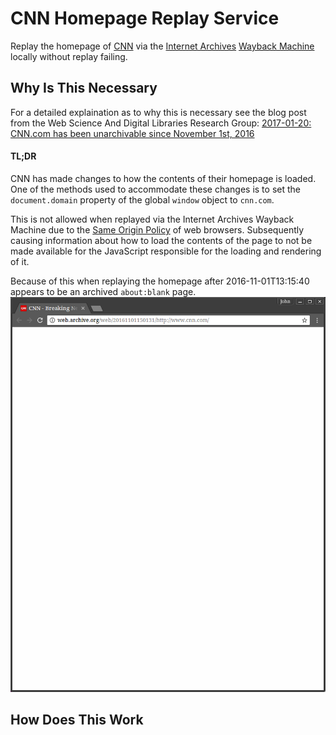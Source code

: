 # CNN Homepage Replay Service
Replay the homepage of [CNN](http://cnn.com) via the [Internet Archives](https://archive.org/)
[Wayback Machine](https://archive.org/web/) locally without replay failing.

## Why Is This Necessary
For a detailed explaination as to why this is necessary see the blog post from the
Web Science And Digital Libraries Research Group:
[2017-01-20: CNN.com has been unarchivable since November 1st, 2016](http://ws-dl.blogspot.com/2017/01/2017-01-20-cnncom-has-been-unarchivable.html)

#### TL;DR
CNN has made changes to how the contents of their homepage is loaded. One of the
methods used to accommodate these changes is to set the `document.domain` property
of the global `window` object to `cnn.com`.

This is not allowed when replayed via
the Internet Archives Wayback Machine due to the
[Same Origin Policy](https://developer.mozilla.org/en-US/docs/Web/Security/Same-origin_policy)
of web browsers. Subsequently causing information about how to load the contents of
the page to not be made available for the JavaScript responsible for the
loading and rendering of it.

Because of this when replaying the homepage after 2016-11-01T13:15:40 appears to be an archived `about:blank` page.
![cnn.com homepage replay white out](cnnWhiteOut.png)


## How Does This Work
